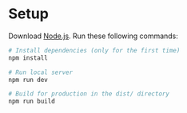 # Setup
Download [Node.js](https://nodejs.org/en/download/).
Run these following commands:

``` bash
# Install dependencies (only for the first time)
npm install

# Run local server
npm run dev

# Build for production in the dist/ directory
npm run build
```
